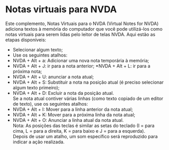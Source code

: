 # Notas virtuais para NVDA
Este complemento, Notas Virtuais para o NVDA (Virtual Notes for NVDA) adiciona textos à memória do computador que você pode utilizá-los como notas virtuais para serem lidas pelo leitor de telas NVDA. Aqui estão as etapas disponíveis:  
* Selecionar algum texto;  
* Use os seguintes atalhos: 
* NVDA + Alt + a: Adicionar uma nova nota temporária à memória;  
* NVDA + Alt + J: ir para a nota anterior; 
*NVDA + Alt + L: ir para a próxima nota;  
* NVDA + Alt + U: anunciar a nota atual;  
* NVDA + Alt + S: Substituir a nota na posição atual (é preciso selecionar algum texto primeiro); 
* NVDA + Alt + D: Excluir a nota da posição atual.  
Se a nota atual contiver várias linhas (como texto copiado de um editor de texto), use os seguintes atalhos: 
* NVDA + Alt + I: Mover para a linha anterior da nota atual;  
* NVDA + Alt + K: Mover para a próxima linha da nota atual;  
* NVDA + Alt + O: Anunciar a linha atual da nota atual.  
Nota: As posições das teclas é similar as setas do teclado (I = para cima, L = para a direita, K = para baixo e J = para a esquerda).  
Depois de usar um atalho, um som específico será reproduzido para indicar a ação realizada.  